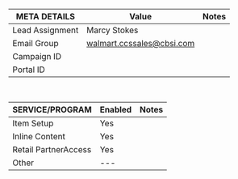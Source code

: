 <br>

| **META DETAILS**| Value | Notes |
|-----------------|-------|-------|
| Lead Assignment | Marcy Stokes      |       |
| Email Group     | walmart.ccssales@cbsi.com      |       |
| Campaign ID     |       |       |
| Portal ID       |       |       |


<br>

| **SERVICE/PROGRAM**  | Enabled | Notes |
|----------------------|---------|-------|
| Item Setup           | Yes    |       |
| Inline Content       | Yes    |       |
| Retail PartnerAccess | Yes    |       |
| Other                | ---     |       |
